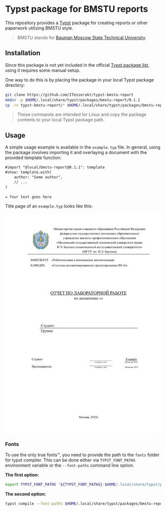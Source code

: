 # Typst package for BMSTU reports

This repository provides a [Typst](https://typst.app/home/) package for creating reports or other paperwork utilizing BMSTU style.

> BMSTU stands for [Bauman Moscow State Technical University](https://bmstu.ru/).

## Installation

Since this package is not yet included in the official [Typst package list](https://github.com/typst/packages), using it requires some manual setup.

One way to do this is by placing the package in your local Typst package directory:
```sh
git clone https://github.com/ITesserakt/typst-bmstu-report
mkdir -p $HOME/.local/share/typst/packages/bmstu-report/0.1.1
cp -rv typst-bmstu-report/* $HOME/.local/share/typst/packages/bmstu-report/0.1.1/
```

> These commands are intended for Linux and copy the package contents to your local Typst package path.

## Usage

A simple usage example is available in the `example.typ` file.
In general, using the package involves importing it and overlaying a document with the provided template function:

```typst
#import "@local/bmstu-report@0.1.1": template
#show: template.with(
    author: "Some author",
    // ...
)

= Your text goes here
```

Title page of an `example.typ` looks like this:

![Example title page](.github/example_1.png)

### Fonts

To use the only true fonts™, you need to provide the path to the `fonts` folder for typst compiler.
This can be done either via `TYPST_FONT_PATHS` environment variable or the `--font-paths` command line option.

**The first option:**
```sh
export TYPST_FONT_PATHS "${TYPST_FONT_PATHS}:$HOME/.local/share/typst/packages/bmstu-report/0.1.1/fonts"
```

**The second option:**
```sh
typst compile --font-paths $HOME/.local/share/typst/packages/bmstu-report/0.1.1/fonts <file.typ>
```
